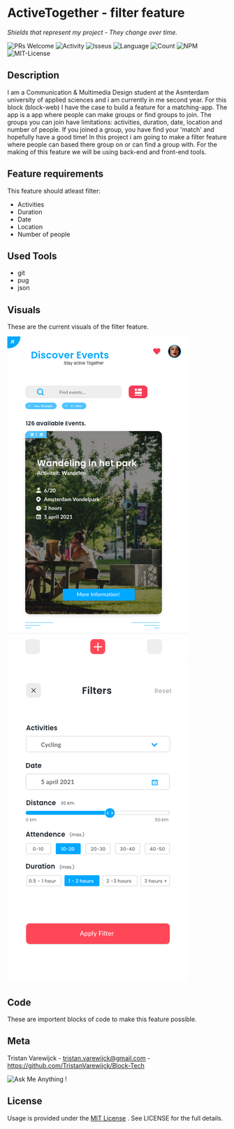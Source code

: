 # ActiveTogether - filter feature

_Shields that represent my project - They change over time._

![PRs Welcome](https://img.shields.io/badge/PRs-welcome-brightgreen.svg?style=flat-square) ![Activity](https://img.shields.io/github/last-commit/TristanVarewijck/Block-Tech) ![Isseus](https://img.shields.io/github/issues/TristanVarewijck/Block-Tech) ![Language](https://img.shields.io/github/languages/top/TristanVarewijck/Block-Tech) ![Count](https://img.shields.io/github/languages/count/TristanVarewijck/Block-Tech?color=#a55eea) ![NPM](https://img.shields.io/npm/v/npm) ![MIT-License](https://img.shields.io/apm/l/vim-mode)


## Description 

I am a Communication & Multimedia Design student at the Asmterdam university of applied sciences and i am currently in me second year. 
For this block (block-web) I have the case to build a feature for a matching-app. The app is a app where people can make groups or find groups to join. 
The groups you can join have limitations: activities, duration, date, location and number of people. If you joined a group, you have find your 'match' and hopefully have a good time! In this project i am going to make a filter feature where people can based there group on or can find a group with. For the making of this feature we will be using back-end and front-end tools. 

## Feature requirements

This feature should atleast filter: 

- Activities 
- Duration 
- Date 
- Location
- Number of people

## Used Tools

- git 
- pug
- json 

## Visuals

These are the current visuals of the filter feature.

![homescreen ui](https://github.com/TristanVarewijck/Block-Tech/blob/master/images/design-homepage.png)
![filter ui](https://github.com/TristanVarewijck/Block-Tech/blob/master/images/design-filter.png)

## Code

These are importent blocks of code to make this feature possible. 


## Meta

Tristan Varewijck - tristan.varewijck@gmail.com - https://github.com/TristanVarewijck/Block-Tech

![Ask Me Anything !](https://img.shields.io/badge/Ask%20me-anything-1abc9c.svg)


## License

Usage is provided under the [MIT License](https://github.com/git/git-scm.com/blob/master/MIT-LICENSE.txt) . See LICENSE for the full details.
